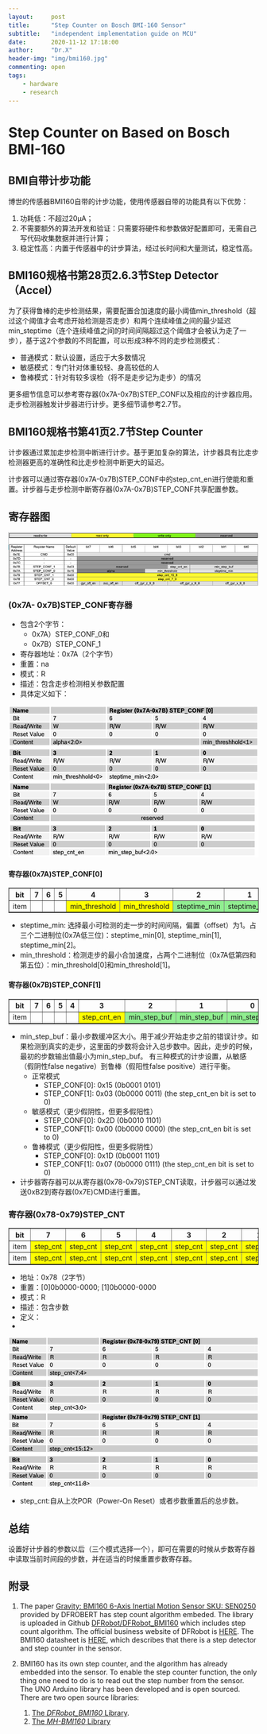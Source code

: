 ```yaml
---
layout:     post
title:      "Step Counter on Bosch BMI-160 Sensor"
subtitle:   "independent implementation guide on MCU"
date:       2020-11-12 17:18:00
author:     "Dr.X"
header-img: "img/bmi160.jpg"
commenting: open
tags:
    - hardware
    - research
---
```


<h1>Step Counter on Based on Bosch BMI-160</h1>

<h2>BMI自带计步功能</h2>

博世的传感器BMI160自带的计步功能，使用传感器自带的功能具有以下优势：

1. 功耗低：不超过20μA；
2. 不需要额外的算法开发和验证：只需要将硬件和参数做好配置即可，无需自己写代码收集数据并进行计算；
3. 稳定性高：内置于传感器中的计步算法，经过长时间和大量测试，稳定性高。

<h2>BMI160规格书第28页2.6.3节Step Detector（Accel）</h2>

为了获得鲁棒的走步检测结果，需要配置合加速度的最小阈值min_threshold（超过这个阈值才会考虑开始检测是否走步）和两个连续峰值之间的最少延迟min_steptime（连个连续峰值之间的时间间隔超过这个阈值才会被认为走了一步），基于这2个参数的不同配置，可以形成3种不同的走步检测模式：

- 普通模式：默认设置，适应于大多数情况
- 敏感模式：专门针对体重较轻、身高较低的人
- 鲁棒模式：针对有较多误检（将不是走步记为走步）的情况

更多细节信息可以参考寄存器(0x7A-0x7B)STEP_CONF以及相应的计步器应用。走步检测器触发计步器进行计步。更多细节请参考2.7节。

<h2>BMI160规格书第41页2.7节Step Counter</h2>

计步器通过累加走步检测中断进行计步。基于更加复杂的算法，计步器具有比走步检测器更高的准确性和比走步检测中断更大的延迟。

计步器可以通过寄存器(0x7A-0x7B)STEP_CONF中的step_cnt_en进行使能和重置。计步器与走步检测中断寄存器(0x7A-0x7B)STEP_CONF共享配置参数。

<h2>寄存器图</h2>

<img src="/img/bmi160-register.png"  alt="Register Map" />


<h3>(0x7A- 0x7B)STEP_CONF寄存器</h3>

- 包含2个字节：
  - 0x7A）STEP_CONF_0和
  - 0x7B）STEP_CONF_1
- 寄存器地址：0x7A（2个字节）
- 重置：na
- 模式：R
- 描述：包含走步检测相关参数配置
- 具体定义如下：

<img src="/img/bmi160-STEP-CONF-0-0x7A.png"  alt="Register STEP_CONF" />

<img src="/img/bmi160-STEP-CONF-1-0x7B.png"  alt="Register STEP_CONF" />

<h4>寄存器(0x7A)STEP_CONF[0]</h4>

<table border="1">
  <tr>
    <th>bit</th>
    <th>7</th>
    <th>6</th>
    <th>5</th>
    <th>4</th>
    <th>3</th>
    <th>2</th>
    <th>1</th>
    <th>0</th>
  </tr>
  <tr>
    <td>item</td>
    <td></td>
    <td></td>
    <td></td>
    <td bgcolor=yellow>min_threshold</td>
    <td bgcolor=yellow>min_threshold</td>
    <td bgcolor=lightgreen>steptime_min</td>
    <td bgcolor=lightgreen>steptime_min</td>
    <td bgcolor=lightgreen>steptime_min</td>
  </tr>
</table>

- steptime_min: 选择最小可检测的走一步的时间间隔，偏置（offset）为1。占三个二进制位(0x7A低三位)：steptime_min[0], steptime_min[1], steptime_min[2]。
- min_threshold：检测走步的最小合加速度，占两个二进制位（0x7A低第四和第五位）：min_threshold[0]和min_threshold[1]。

<h4>寄存器(0x7B)STEP_CONF[1]</h4>

<table border="1">
  <tr>
    <th>bit</th>
    <th>7</th>
    <th>6</th>
    <th>5</th>
    <th>4</th>
    <th>3</th>
    <th>2</th>
    <th>1</th>
    <th>0</th>
  </tr>
  <tr>
    <td>item</td>
    <td></td>
    <td></td>
    <td></td>
    <td></td>
    <td bgcolor=yellow>step_cnt_en</td>
    <td bgcolor=lightgreen>min_step_buf</td>
    <td bgcolor=lightgreen>min_step_buf</td>
    <td bgcolor=lightgreen>min_step_buf</td>
  </tr>
</table>

- min_step_buf：最小步数缓冲区大小。用于减少开始走步之前的错误计步。如果检测到真实的走步，这里面的步数将会计入总步数中。因此，走步的时候，最初的步数输出值最小为min_step_buf。
有三种模式的计步设置，从敏感（假阴性false negative）到鲁棒（假阳性false positive）进行平衡。
    - 正常模式
        - STEP_CONF[0]: 0x15 (0b0001 0101)
        - STEP_CONF[1]: 0x03 (0b0000 0011) (the step_cnt_en bit is set to 0)
    - 敏感模式（更少假阴性，但更多假阳性）
        - STEP_CONF[0]: 0x2D (0b0010 1101)
        - STEP_CONF[1]: 0x00 (0b0000 0000) (the step_cnt_en bit is set to 0)
    - 鲁棒模式（更少假阳性，但更多假阴性）
        - STEP_CONF[0]: 0x1D (0b0001 1101)
        - STEP_CONF[1]: 0x07 (0b0000 0111) (the step_cnt_en bit is set to 0)
- 计步器寄存器可以从寄存器(0x78-0x79)STEP_CNT读取，计步器可以通过发送0xB2到寄存器(0x7E)CMD进行重置。

<h3>寄存器(0x78-0x79)STEP_CNT</h3>

<table border="1">
  <tr>
    <th>bit</th>
    <th>7</th>
    <th>6</th>
    <th>5</th>
    <th>4</th>
    <th>3</th>
    <th>2</th>
    <th>1</th>
    <th>0</th>
  </tr>
  <tr>
    <td>item</td>
    <td bgcolor=yellow>step_cnt</td>
    <td bgcolor=yellow>step_cnt</td>
    <td bgcolor=yellow>step_cnt</td>
    <td bgcolor=yellow>step_cnt</td>
    <td bgcolor=yellow>step_cnt</td>
    <td bgcolor=yellow>step_cnt</td>
    <td bgcolor=yellow>step_cnt</td>
    <td bgcolor=yellow>step_cnt</td>
  </tr>
  <tr>
    <td>item</td>
    <td bgcolor=yellow>step_cnt</td>
    <td bgcolor=yellow>step_cnt</td>
    <td bgcolor=yellow>step_cnt</td>
    <td bgcolor=yellow>step_cnt</td>
    <td bgcolor=yellow>step_cnt</td>
    <td bgcolor=yellow>step_cnt</td>
    <td bgcolor=yellow>step_cnt</td>
    <td bgcolor=yellow>step_cnt</td>
  </tr>
</table>

- 地址：0x78（2字节）
- 重置：[0]0b0000-0000; [1]0b0000-0000
- 模式：R
- 描述：包含步数
- 定义：
- 
<img src="/img/bmi160-STEP-CNT-0-0x78.png"  alt="Register STEP_CNT" />

<img src="/img/bmi160-STEP-CNT-1-0x79.png"  alt="Register STEP_CNT" />

- step_cnt:自从上次POR（Power-On Reset）或者步数重置后的总步数。

<h2> 总结</h2>
设置好计步器的参数以后（三个模式选择一个），即可在需要的时候从步数寄存器中读取当前时间段的步数，并在适当的时候重置步数寄存器。



<h2>附录</h2>

1. The paper <a href="https://media.digikey.com/pdf/Data%20Sheets/DFRobot%20PDFs/SEN0250_Web.pdf">Gravity: BMI160 6-Axis Inertial Motion
Sensor SKU: SEN0250</a> provided by DFROBERT has step count algorithm embeded. 
The library is uploaded in Github <a href = "https://github.com/DFRobot/DFRobot_BMI160">DFRobot/DFRobot_BMI160</a> which includes step count algorithm. The official business website of DFRobot is <a href = "https://wiki.dfrobot.com/Gravity__BMI160_6-Axis_Inertial_Motion_Sensor_SKU__SEN0250">HERE</a>.
The BMI160 datasheet is <a href = "https://www.bosch-sensortec.com/media/boschsensortec/downloads/datasheets/bst-bmi160-ds000.pdf">HERE</a>, which describes that there is a step detector and step counter in the sensor.

2. BMI160 has its own step counter, and the algorithm has already embedded into the sensor. To enable the step counter function, the only thing one need to do is to read out the step number from the sensor. The UNO Arduino library has been developed and is open sourced. There are two open source libraries:
   1. <a href = "https://github.com/Yonghong/DFRobot_BMI160">The *DFRobot_BMI160* Library</a>.
   2. <a href = "https://github.com/Yonghong/MH-BMI160">The *MH-BMI160* Library</a>




&emsp;&emsp;
<br/>